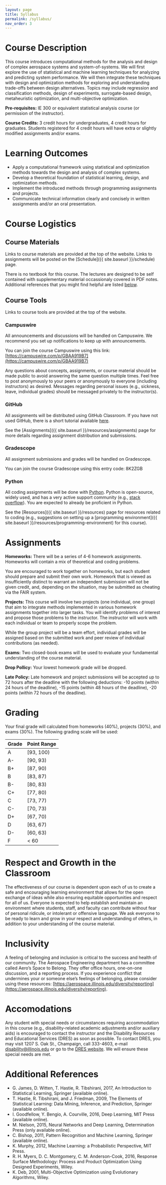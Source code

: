 ```yaml
---
layout: page
title: Syllabus
permalink: /syllabus/
nav_order: 3
---
```


# Course Description

This course introduces computational methods for the analysis and design of complex aerospace systems and system-of-systems. We will first explore the use of statistical and machine learning techniques for analyzing and predicting system performance. We will then integrate these techniques with design and optimization methods for exploring and understanding trade-offs between design alternatives. Topics may include regression and classification methods, design of experiments, surrogate-based design, metaheuristic optimization, and multi-objective optimization.

**Pre-requisites:** IE 300 or equivalent statistical analysis course (or permission of the instructor).

**Course Credits:** 3 credit hours for undergraduates, 4 credit hours for graduates. Students registered for 4 credit hours will have extra or slightly modified assignments and/or exams.

# Learning Outcomes

- Apply a computational framework using statistical and optimization methods towards the design and analysis of complex systems.
- Develop a theoretical foundation of statistical learning, design, and optimization methods.
- Implement the introduced methods through programming assignments and projects.
- Communicate technical information clearly and concisely in written assignments and/or an oral presentation.

# Course Logistics

## Course Materials

Links to course materials are provided at the top of the website. Links to assignments will be posted on the [Schedule]({{ site.baseurl }}/schedule) page.

There is no textbook for this course. The lectures are designed to be self contained with supplementary material occassionaly covered in PDF notes. Additional references that you might find helpful are listed [below](#additional-references).

## Course Tools

Links to course tools are provided at the top of the website.

### Campuswire

All announcements and discussions will be handled on Campuswire. We recommend you set up notifications to keep up with announcements.

You can join the course Campuswire using this link: [https://campuswire.com/p/GBAA919B7](https://campuswire.com/p/GBAA919B7)

Any questions about concepts, assignments, or course material should be made public to avoid answering the same question multiple times. Feel free to post anonymously to your peers or anonymously to everyone (including instructors) as desired. Messages regarding personal issues (e.g., sickness, leave, individual grades) should be messaged privately to the instructor(s).

### GitHub

All assignments will be distributed using GitHub Classroom. If you have not used GitHub, there is a short tutorial available [here](https://github.com/skills/introduction-to-github).

See the [Assignments]({{ site.baseurl }}/resources/assignments) page for more details regarding assignment distribution and submissions.

### Gradescope

All assignment submissions and grades will be handled on Gradescope.

You can join the course Gradescope using this entry code: 8K2ZGB

### Python

All coding assignments will be done with [Python](https://www.python.org/). Python is open-source, widely used, and has a very active support community (e.g., [stack overflow](https://stackoverflow.com/)). You are expected to already be proficient in Python.

See the [Resources]({{ site.baseurl }}/resources) page for resources related to coding (e.g., suggestions on setting up a [programming environment]({{ site.baseurl }}/resources/programming-environment) for this course).

# Assignments

<!-- **Quizzes**: To help you stay on top of the lecture material, there will be brief multiple choice quizzes each week. The quizzes will cover topics from the current week. They are designed to be simple, straightforward, and short (to take < 10 minutes). Think of these as ``if I am attentive during lectures for the week, then I will get a 100% on this quiz.''

Quizzes will be available at the beginning of each week and due the end of that same week. -->

**Homeworks:** There will be a series of 4-6 homework assignments. Homeworks will contain a mix of theoretical and coding problems.

You are encouraged to work together on homeworks, but each student should prepare and submit their own work. Homework that is viewed as insufficiently distinct to warrant an independent submission will not be given credit, and, depending on the situation, may be submitted as cheating via the FAIR system.

**Projects:** This course will involve two projects (one individual, one group) that aim to integrate methods implemented in various homework assignments together into larger tasks. You will identify problems of interest and propose those problems to the instructor. The instructor will work with each individual or team to properly scope the problem.

While the group project will be a team effort, individual grades will be assigned based on the submitted work and peer review of individual contributions (as needed).

**Exams:** Two closed-book exams will be used to evaluate your fundamental understanding of the course material.

**Drop Pollicy:** Your lowest homework grade will be dropped.

**Late Policy:** Late homework and project submissions will be accepted up to 72 hours after the deadline with the following deductions: -10 points (within 24 hours of the deadline), -15 points (within 48 hours of the deadline), -20 points (within 72 hours of the deadline).

# Grading

Your final grade will calculated from homeworks (40%), projects (30%), and exams (30%). The following grading scale will be used:

| Grade | Point Range |
| --- | --- |
| A | [93, 100) |
| A- | [90, 93) |
| B+ | [87, 90) |
| B | [83, 87) |
| B- | [80, 83) |
| C+ | [77, 80) |
| C | [73, 77) |
| C- | [70, 73) |
| D+ | [67, 70) |
| D | [63, 67) |
| D- | [60, 63) |
| F | < 60 |

# Respect and Growth in the Classroom

The effectiveness of our course is dependent upon each of us to create a safe and encouraging learning environment that allows for the open exchange of ideas while also ensuring equitable opportunities and respect for all of us. Everyone is expected to help establish and maintain an environment where students, staff, and faculty can contribute without fear of personal ridicule, or intolerant or offensive language. We ask everyone to be ready to learn and grow in your respect and understanding of others, in addition to your understanding of the course material.

# Inclusivity

A feeling of belonging and inclusion is critical to the success and health of our community. The Aerospace Engineering department has a committee called Aero’s Space to Belong. They offer office hours, one-on-one discussion, and a reporting process. If you experience conflict that undermines your or someone else’s feelings of belonging, please consider using these resources: [https://aerospace.illinois.edu/diversity/reporting](https://aerospace.illinois.edu/diversity/reporting).

# Accomodations

Any student with special needs or circumstances requiring accommodation in this course (e.g., disability-related academic adjustments and/or auxiliary aids) is encouraged to contact the instructor and the Disability Resources and Educational Services (DRES) as soon as possible. To contact DRES, you may visit 1207 S. Oak St., Champaign, call 333-4603, e-mail disability@illinois.edu or go to the [DRES website](https://www.disability.illinois.edu/). We will ensure these special needs are met.

# Additional References

- G. James, D. Witten, T. Hastie, R. Tibshirani, 2017, An Introduction to Statistical Learning, Springer (available online).
- T. Hastie, R. Tibshirani, and J. Friedman, 2009, The Elements of Statistical Learning: Data Mining, Inference, and Prediction, Springer (available online).
- I. Goodfellow, Y. Bengio, A. Courville, 2016, Deep Learning, MIT Press (available online).
- M. Nielson, 2015, Neural Networks and Deep Learning, Determination Press (only available online).
- C. Bishop, 2011, Pattern Recognition and Machine Learning, Springer (available online).
- K. Murphy, 2012, Machine Learning: a Probabilistic Perspective, MIT Press.
- R. H. Myers, D. C. Montgomery, C. M. Anderson-Cook, 2016, Response Surface Methodology: Process and Product Optimization Using Designed Experiments, Wiley.
- K. Deb, 2001, Multi-Objective Optimization using Evolutionary Algorithms, Wiley.
